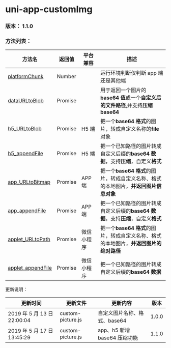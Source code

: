 # uni-app-customImg

### 版本： 1.1.0

### 方法列表：

| 方法名                                                   | 返回值  | 平台兼容   | 描述                                                                                  |
| -------------------------------------------------------- | ------- | ---------- | ------------------------------------------------------------------------------------- |
| [platformChunk](custom-picture/platformChunk.md)         | Number  |            | 运行环境判断仅判断 app 端还是其他端                                                   |
| [dataURLtoBlob](custom-picture/dataURLtoBlob.md)         | Promise |            | 用于返回一个图片的**base64 值**或一个**自定义后的文件路径**,并支持**压缩 base64**     |
| [h5_URLtoBlob](custom-picture/h5_URLtoBlob.md)           | Promise | H5 端      | 把一个**base64 格式**的图片，转成自定义名称的**file**对象                             |
| [h5_appendFile](custom-picture/h5_appendFile.md)         | Promise | H5 端      | 把一个已知路径的图片转成自定义后缀的**base64 数据**，支持**压缩**，自定义**格式**     |
| [app_URLtoBitmap](custom-picture/app_URLtoBitmap.md)     | Promise | APP 端     | 把一个**base64 格式**的图片，转成自定义名称、格式的本地图片，**并返回图片信息对象**   |
| [app_appendFile](custom-picture/app_appendFile.md)       | Promise | APP 端     | 把一个已知路径的图片转成自定义后缀的**base64 数据**，支持**压缩**，自定义**格式**     |
| [applet_URLtoPath](custom-picture/applet_URLtoPath.md)   | Promise | 微信小程序 | 把一个**base64 格式**的图片，转成自定义名称、格式的本地图片，**并返回图片的绝对路径** |
| [applet_appendFile](custom-picture/applet_appendFile.md) | Promise | 微信小程序 | 把一个已知路径的图片转成自定义后缀的**base64 数据**                                   |

更新说明：

| 更新时间                    | 更新文件          | 更新内容                     | 版本  |
| --------------------------- | ----------------- | ---------------------------- | ----- |
| 2019 年 5 月 13 日 22:00:04 | custom-picture.js | 自定义图片名称、格式、base64 | 1.0.0 |
| 2019 年 5 月 17 日 13:45:29 | custom-picture.js | app、h5 新增 base64 压缩功能 | 1.1.0 |
